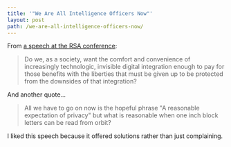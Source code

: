 ```yaml
---
title: '"We Are All Intelligence Officers Now"'
layout: post
path: /we-are-all-intelligence-officers-now/
---
```


From [a speech at the RSA conference](http://geer.tinho.net/geer.rsa.28ii14.txt):

> Do we, as a society, want the comfort and convenience of increasingly technologic, invisible digital integration enough to pay for those benefits with the liberties that must be given up to be protected from the downsides of that integration?

And another quote...

> All we have to go on now is the hopeful phrase "A reasonable expectation of privacy" but what is reasonable when one inch block letters can be read from orbit?

I liked this speech because it offered solutions rather than just complaining.
